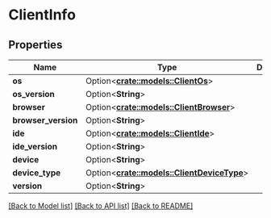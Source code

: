 # ClientInfo

## Properties

Name | Type | Description | Notes
------------ | ------------- | ------------- | -------------
**os** | Option<[**crate::models::ClientOs**](ClientOS.md)> |  | [optional]
**os_version** | Option<**String**> |  | [optional]
**browser** | Option<[**crate::models::ClientBrowser**](ClientBrowser.md)> |  | [optional]
**browser_version** | Option<**String**> |  | [optional]
**ide** | Option<[**crate::models::ClientIde**](ClientIDE.md)> |  | [optional]
**ide_version** | Option<**String**> |  | [optional]
**device** | Option<**String**> |  | [optional]
**device_type** | Option<[**crate::models::ClientDeviceType**](ClientDeviceType.md)> |  | [optional]
**version** | Option<**String**> |  | [optional]

[[Back to Model list]](../README.md#documentation-for-models) [[Back to API list]](../README.md#documentation-for-api-endpoints) [[Back to README]](../README.md)


